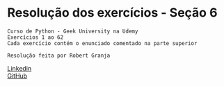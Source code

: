 # Resolução dos exercícios - Seção 6

```
Curso de Python - Geek University na Udemy
Exercícios 1 ao 62
Cada exercício contém o enunciado comentado na parte superior
```
```Resolução feita por Robert Granja```

[Linkedin](https://www.linkedin.com/in/robertgranja/)
<br>[GitHub](https://www.github.com/robeertgr)